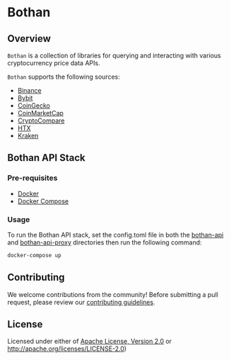 # Bothan

## Overview

`Bothan` is a collection of libraries for querying and interacting with various cryptocurrency price data APIs.

`Bothan` supports the following sources:

- [Binance](bothan-binance)
- [Bybit](bothan-bybit)
- [CoinGecko](bothan-coingecko)
- [CoinMarketCap](bothan-coinmarketcap)
- [CryptoCompare](bothan-cryptocompare)
- [HTX](bothan-htx)
- [Kraken](bothan-kraken)

## Bothan API Stack

### Pre-requisites

- [Docker](https://docs.docker.com/get-docker/)
- [Docker Compose](https://docs.docker.com/compose/install/)

### Usage

To run the Bothan API stack, set the config.toml file in both the [bothan-api](bothan-api)
and [bothan-api-proxy](bothan-api-proxy) directories then run the following command:

```bash
docker-compose up
```

## Contributing

We welcome contributions from the community! Before submitting a pull request, please review
our [contributing guidelines](CONTRIBUTING.md).

## License

Licensed under either of [Apache License, Version 2.0](LICENSE-APACHE) or http://apache.org/licenses/LICENSE-2.0)
